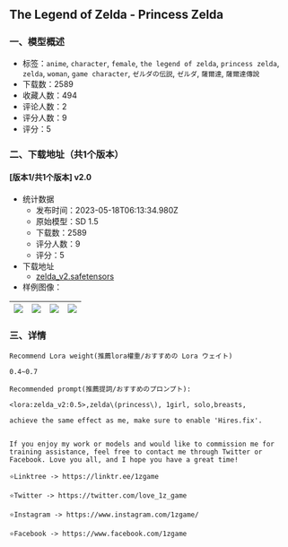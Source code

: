 ## The Legend of Zelda - Princess Zelda
### 一、模型概述

- 标签：`anime`, `character`, `female`, `the legend of zelda`, `princess zelda`, `zelda`, `woman`, `game character`, `ゼルダの伝説`, `ゼルダ`, `薩爾達`, `薩爾達傳說`
- 下载数：2589
- 收藏人数：494
- 评论人数：2
- 评分人数：9
- 评分：5

### 二、下载地址（共1个版本）

#### [版本1/共1个版本] v2.0

- 统计数据
  - 发布时间：2023-05-18T06:13:34.980Z
  - 原始模型：SD 1.5
  - 下载数：2589
  - 评分人数：9
  - 评分：5
- 下载地址
  - [zelda_v2.safetensors](https://civitai.com/api/download/models/73815)
- 样例图像：

| <img src="https://image.civitai.com/xG1nkqKTMzGDvpLrqFT7WA/990c08dc-e02b-418d-8556-7bc71b3115b7/width=450/824509.jpeg" /> | <img src="https://image.civitai.com/xG1nkqKTMzGDvpLrqFT7WA/c8303d51-d2e3-4090-a941-505e2f031ebf/width=450/825544.jpeg" /> | <img src="https://image.civitai.com/xG1nkqKTMzGDvpLrqFT7WA/9d3bd12e-2bc4-48a7-a37d-4193e16cc6c3/width=450/824510.jpeg" /> | <img src="https://image.civitai.com/xG1nkqKTMzGDvpLrqFT7WA/58415da2-c697-4034-a1de-a0e1dae6d714/width=450/824511.jpeg" /> |
| ---- | ---- | ---- | ---- |


### 三、详情
<pre><code>Recommend Lora weight(推薦lora權重/おすすめの Lora ウェイト)

0.4~0.7

Recommended prompt(推薦提詞/おすすめのプロンプト):

&lt;lora:zelda_v2:0.5&gt;,zelda\(princess\), 1girl, solo,breasts,

achieve the same effect as me, make sure to enable 'Hires.fix'.


If you enjoy my work or models and would like to commission me for training assistance, feel free to contact me through Twitter or Facebook. Love you all, and I hope you have a great time!

⭐Linktree -&gt; https://linktr.ee/1zgame

⭐Twitter -&gt; https://twitter.com/love_1z_game

⭐Instagram -&gt; https://www.instagram.com/1zgame/

⭐Facebook -&gt; https://www.facebook.com/1zgame</code></pre>